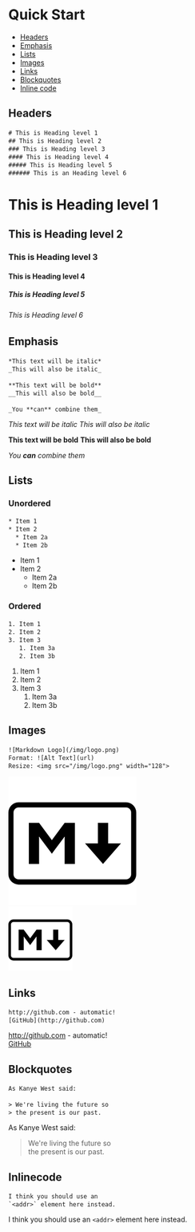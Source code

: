# Quick Start
* [Headers](#headers)
* [Emphasis](#emphasis)
* [Lists](#lists)
* [Images](#images)
* [Links](#links)
* [Blockquotes](#blockquotes)
* [Inline code](#inlinecode)

## Headers
    # This is Heading level 1
    ## This is Heading level 2
    ### This is Heading level 3
    #### This is Heading level 4
    ##### This is Heading level 5
    ###### This is an Heading level 6

# This is Heading level 1
## This is Heading level 2
### This is Heading level 3
#### This is Heading level 4
##### This is Heading level 5
###### This is Heading level 6

## Emphasis
    *This text will be italic*
    _This will also be italic_

    **This text will be bold**
    __This will also be bold__

    _You **can** combine them_

*This text will be italic*
_This will also be italic_

**This text will be bold**
__This will also be bold__

_You **can** combine them_

## Lists
### Unordered
    * Item 1
    * Item 2
      * Item 2a
      * Item 2b

* Item 1
* Item 2
  * Item 2a
  * Item 2b
### Ordered
    1. Item 1
    2. Item 2
    3. Item 3
       1. Item 3a
       2. Item 3b

1. Item 1
2. Item 2
3. Item 3
   1. Item 3a
   2. Item 3b

## Images
    ![Markdown Logo](/img/logo.png)
    Format: ![Alt Text](url)
    Resize: <img src="/img/logo.png" width="128">

![Markdown Logo](/img/logo.png)  
<img src="/img/logo.png" width="128">

## Links
    http://github.com - automatic!
    [GitHub](http://github.com)

http://github.com - automatic!  
[GitHub](http://github.com)

## Blockquotes
    As Kanye West said:

    > We're living the future so
    > the present is our past.

As Kanye West said:

> We're living the future so  
> the present is our past.

## Inlinecode
    I think you should use an
    `<addr>` element here instead.

I think you should use an
`<addr>` element here instead.
